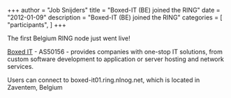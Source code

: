 +++
author = "Job Snijders"
title = "Boxed-IT (BE) joined the RING"
date = "2012-01-09"
description = "Boxed-IT (BE) joined the RING"
categories = [
    "participants",
]
+++

The first Belgium RING node just went live!

<a href="http://www.boxed-it.com/">Boxed IT</a> - AS50156 - provides companies with one-stop IT solutions, from custom software development to application or server hosting and network services.

Users can connect to boxed-it01.ring.nlnog.net, which is located in Zaventem, Belgium


